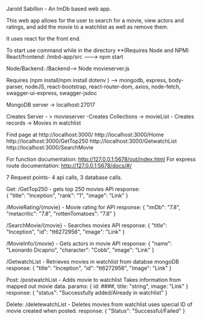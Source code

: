Jarold Sabillon - An ImDb based web app.

This web app allows for the user to search for a movie, view actors and ratings, and add the movie to a watchlist as well as remove them. 

It uses react for the front end.

To start use command while in the directory  **(Requires Node and NPM)
React/frontend:
              /imbd-app/src ---> npm start
              
              
Node/Backend: 
              /Backend--> Node movieserver.js
              
 Requires  (npm install/npm install dotenv ) --> mongodb, express, body-parser, nodeJS, react-bootstrap, react-router-dom, axios, node-fetch, swagger-ui-express, swagger-jsdoc

MongoDB server -> localhost:27017

Creates Server - > movieserver -Creates Collections -> movieList - Creates records -> Movies in watchlist

Find page at http://localhost:3000/ http://localhost:3000/Home http://localhost:3000/GetTop250 http://localhost:3000/GetwatchList http://localhost:3000/SearchMovie

For function documentation: http://127.0.0.1:5678/out/index.html For express route documentation: http://127.0.0.1:5678/docs/#/

7 Request points- 4 api calls, 3 database calls.

Get: 
  /GetTop250   - gets top 250 movies API
  response:  
            {
      "title": "Inception",
      "rank": "1",
      "image": "Link"
    }
  
  /MovieRating/{movie}   -  Movie rating for API
  response: 
                  {
        "imDb": "7.8",
        "metacritic": "7.8",
        "rottenTomatoes": "7.8"
      }
          
  /SearchMovie/{movie}   - Searches movies API
  response: 
             {
      "title": "Inception",
      "id": "tt6272956",
      "image": "Link"
    }
            
  /MovieInfo/{movie}     - Gets actors in movie API
  response: 
            {
      "name": "Leonardo Dicaprio",
      "character": "Cobb",
      "image": "Link"
    }
            
  /GetwatchList          - Retrieves movies in watchlist from databse mongoDB
    response:
            {
      "title": "Inception",
      "id": "tt6272956",
      "image": "Link"
    }
  
Post:
  /postwatchList         - Adds movie to watchlist
    Takes information from mapped out movie data.
    params:
              {
                id:   ####,
                title:  "string",
                image:   "Link"
              }
    response: 
              {
      "status": "Successfully added/Already in watchlist"
    }
  
Delete: 
  /deletewatchList        - Deletes movies from watchlist
    uses special ID of movie created when posted.
    response: 
              {
      "Status": "Successful/Failed"
    }

